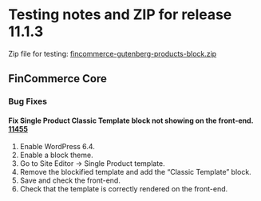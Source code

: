 # Testing notes and ZIP for release 11.1.3

Zip file for testing: [fincommerce-gutenberg-products-block.zip](https://github.com/dieselfox1/fincommerce-blocks/files/13296296/fincommerce-gutenberg-products-block.zip)

## FinCommerce Core

### Bug Fixes

#### Fix Single Product Classic Template block not showing on the front-end. [11455](https://github.com/dieselfox1/fincommerce-blocks/pull/11455)

1. Enable WordPress 6.4.
2. Enable a block theme.
3. Go to Site Editor → Single Product template.
4. Remove the blockified template and add the “Classic Template” block.
5. Save and check the front-end.
6. Check that the template is correctly rendered on the front-end.
